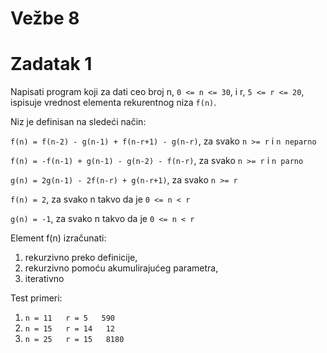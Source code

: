 # Vežbe 8

# Zadatak 1

Napisati program koji za dati ceo broj n, `0 <= n <= 30`, i r, `5 <= r <= 20`, ispisuje vrednost elementa rekurentnog niza `f(n)`.

Niz je definisan na sledeći način:

`f(n) = f(n-2) - g(n-1) + f(n-r+1) - g(n-r)`, za svako `n >= r` i `n neparno`

`f(n) = -f(n-1) + g(n-1) - g(n-2) - f(n-r)`, za svako `n >= r` i `n parno`

`g(n) = 2g(n-1) - 2f(n-r) + g(n-r+1)`, za svako `n >= r`

`f(n) = 2`, za svako n takvo da je `0 <= n < r`

`g(n) = -1`, za svako n takvo da je `0 <= n < r`

Element f(n) izračunati:
1. rekurzivno preko definicije,
2. rekurzivno pomoću akumulirajućeg parametra,
3. iterativno

Test primeri:
1. `n = 11   r = 5   590`
2. `n = 15   r = 14   12`
3. `n = 25   r = 15   8180`

